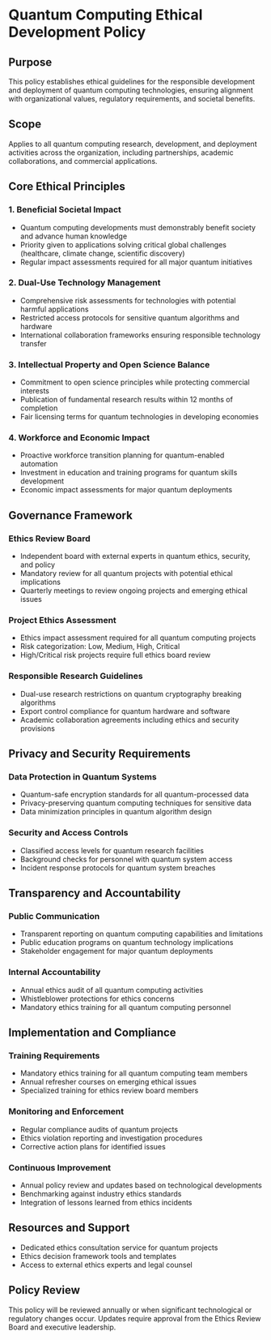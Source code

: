 # Quantum Computing Ethical Development Policy

## Purpose
This policy establishes ethical guidelines for the responsible development and deployment of quantum computing technologies, ensuring alignment with organizational values, regulatory requirements, and societal benefits.

## Scope
Applies to all quantum computing research, development, and deployment activities across the organization, including partnerships, academic collaborations, and commercial applications.

## Core Ethical Principles

### 1. Beneficial Societal Impact
- Quantum computing developments must demonstrably benefit society and advance human knowledge
- Priority given to applications solving critical global challenges (healthcare, climate change, scientific discovery)
- Regular impact assessments required for all major quantum initiatives

### 2. Dual-Use Technology Management
- Comprehensive risk assessments for technologies with potential harmful applications
- Restricted access protocols for sensitive quantum algorithms and hardware
- International collaboration frameworks ensuring responsible technology transfer

### 3. Intellectual Property and Open Science Balance
- Commitment to open science principles while protecting commercial interests
- Publication of fundamental research results within 12 months of completion
- Fair licensing terms for quantum technologies in developing economies

### 4. Workforce and Economic Impact
- Proactive workforce transition planning for quantum-enabled automation
- Investment in education and training programs for quantum skills development
- Economic impact assessments for major quantum deployments

## Governance Framework

### Ethics Review Board
- Independent board with external experts in quantum ethics, security, and policy
- Mandatory review for all quantum projects with potential ethical implications
- Quarterly meetings to review ongoing projects and emerging ethical issues

### Project Ethics Assessment
- Ethics impact assessment required for all quantum computing projects
- Risk categorization: Low, Medium, High, Critical
- High/Critical risk projects require full ethics board review

### Responsible Research Guidelines
- Dual-use research restrictions on quantum cryptography breaking algorithms
- Export control compliance for quantum hardware and software
- Academic collaboration agreements including ethics and security provisions

## Privacy and Security Requirements

### Data Protection in Quantum Systems
- Quantum-safe encryption standards for all quantum-processed data
- Privacy-preserving quantum computing techniques for sensitive data
- Data minimization principles in quantum algorithm design

### Security and Access Controls
- Classified access levels for quantum research facilities
- Background checks for personnel with quantum system access
- Incident response protocols for quantum system breaches

## Transparency and Accountability

### Public Communication
- Transparent reporting on quantum computing capabilities and limitations
- Public education programs on quantum technology implications
- Stakeholder engagement for major quantum deployments

### Internal Accountability
- Annual ethics audit of all quantum computing activities
- Whistleblower protections for ethics concerns
- Mandatory ethics training for all quantum computing personnel

## Implementation and Compliance

### Training Requirements
- Mandatory ethics training for all quantum computing team members
- Annual refresher courses on emerging ethical issues
- Specialized training for ethics review board members

### Monitoring and Enforcement
- Regular compliance audits of quantum projects
- Ethics violation reporting and investigation procedures
- Corrective action plans for identified issues

### Continuous Improvement
- Annual policy review and updates based on technological developments
- Benchmarking against industry ethics standards
- Integration of lessons learned from ethics incidents

## Resources and Support
- Dedicated ethics consultation service for quantum projects
- Ethics decision framework tools and templates
- Access to external ethics experts and legal counsel

## Policy Review
This policy will be reviewed annually or when significant technological or regulatory changes occur. Updates require approval from the Ethics Review Board and executive leadership.
